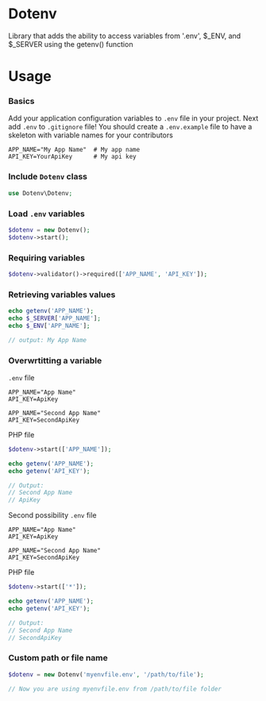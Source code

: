 # Dotenv
Library that adds the ability to access variables from '.env', $_ENV, and $_SERVER using the getenv() function


# Usage

### Basics
Add your application configuration variables to `.env` file in your project. Next add `.env` to `.gitignore` file! You should create a `.env.example` file to have a skeleton with variable names for your contributors
```shell
APP_NAME="My App Name"  # My app name
API_KEY=YourApiKey      # My api key
```

### Include ` Dotenv ` class
```php
use Dotenv\Dotenv;
```

### Load ` .env ` variables
```php
$dotenv = new Dotenv();
$dotenv->start();
```

### Requiring variables
```php
$dotenv->validator()->required(['APP_NAME', 'API_KEY']);
```

### Retrieving variables values
```php
echo getenv('APP_NAME');
echo $_SERVER['APP_NAME'];
echo $_ENV['APP_NAME'];

// output: My App Name
```

### Overwrtitting a variable
`.env` file
```shell
APP_NAME="App Name"
API_KEY=ApiKey

APP_NAME="Second App Name"
API_KEY=SecondApiKey
```

PHP file
```php
$dotenv->start(['APP_NAME']);

echo getenv('APP_NAME');
echo getenv('API_KEY');

// Output:
// Second App Name
// ApiKey
```

Second possibility
`.env` file
```shell
APP_NAME="App Name"
API_KEY=ApiKey

APP_NAME="Second App Name"
API_KEY=SecondApiKey
```

PHP file
```php
$dotenv->start(['*']);

echo getenv('APP_NAME');
echo getenv('API_KEY');

// Output:
// Second App Name
// SecondApiKey
```

### Custom path or file name
```php
$dotenv = new Dotenv('myenvfile.env', '/path/to/file');

// Now you are using myenvfile.env from /path/to/file folder
```